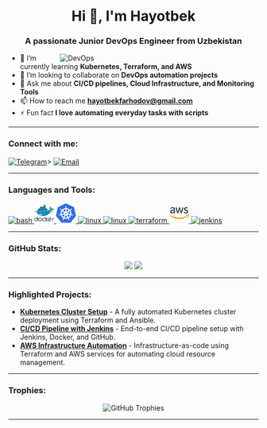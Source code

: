 <h1 align="center">Hi 👋, I'm Hayotbek</h1>
<h3 align="center">A passionate Junior DevOps Engineer from Uzbekistan</h3>

<img align="right" alt="DevOps" width="400" src="https://media.giphy.com/media/kH1DBkPNyZPOk0BxrM/giphy.gif">






- 🌱 I’m currently learning **Kubernetes, Terraform, and AWS**
- 👯 I’m looking to collaborate on **DevOps automation projects**
- 💬 Ask me about **CI/CD pipelines, Cloud Infrastructure, and Monitoring Tools**
- 📫 How to reach me **hayotbekfarhodov@gmail.com**
- ⚡ Fun fact **I love automating everyday tasks with scripts**

---

<h3 align="left">Connect with me:</h3>
<p align="left">
<a href="https://t.me/HayotbekFarxodov" target="blank"><img align="center" src="https://cdn.jsdelivr.net/npm/simple-icons@v3/icons/telegram.svg" alt="Telegram" height="30" width="40" /></a>>
<a href="mailto:hayotbekfarhodov021@gmail.com" target="blank"><img align="center" src="https://cdn.jsdelivr.net/npm/simple-icons@v3/icons/gmail.svg" alt="Email" height="30" width="40" /></a>

---

<h3 align="left">Languages and Tools:</h3>
<p align="left"> 
  <a href="https://www.gnu.org/software/bash/" target="_blank"> <img src="https://www.vectorlogo.zone/logos/gnu_bash/gnu_bash-icon.svg" alt="bash" width="40" height="40"/> </a> 
  <a href="https://www.docker.com/" target="_blank"> <img src="https://raw.githubusercontent.com/devicons/devicon/master/icons/docker/docker-original-wordmark.svg" alt="docker" width="40" height="40"/> </a> 
  <a href="https://kubernetes.io" target="_blank"> <img src="https://raw.githubusercontent.com/devicons/devicon/master/icons/kubernetes/kubernetes-plain.svg" alt="kubernetes" width="40" height="40"/> </a> 
  <a href="https://www.linux.org/" target="_blank"> <img src="https://www.vectorlogo.zone/logos/linux/linux-icon.svg" alt="linux" width="40" height="40"/> </a> 
  <a href="https://www.linux.org/" target="_blank"> <img src="https://www.vectorlogo.zone/logos/linux/linux-icon.svg" alt="linux" width="40" height="40"/> </a> 
  <a href="https://www.terraform.io/" target="_blank"> <img src="https://www.vectorlogo.zone/logos/terraformio/terraformio-icon.svg" alt="terraform" width="40" height="40"/> </a> 
  <a href="https://aws.amazon.com/" target="_blank"> <img src="https://raw.githubusercontent.com/devicons/devicon/master/icons/amazonwebservices/amazonwebservices-original-wordmark.svg" alt="aws" width="40" height="40"/> </a> 
  <a href="https://www.jenkins.io" target="_blank"> <img src="https://www.vectorlogo.zone/logos/jenkins/jenkins-icon.svg" alt="jenkins" width="40" height="40"/> </a> 
</p>

---

<h3 align="left">GitHub Stats:</h3>
<p align="center">
  <img height="180em" src="https://github-readme-stats.vercel.app/api?username=yourusername&show_icons=true&hide_border=true&count_private=true&include_all_commits=true&theme=radical" />
  <img height="180em" src="https://github-readme-stats.vercel.app/api/top-langs/?username=yourusername&layout=compact&hide_border=true&langs_count=10&theme=radical"/>
</p>

---

<h3 align="left">Highlighted Projects:</h3>

- [**Kubernetes Cluster Setup**](https://github.com/yourusername/k8s-cluster-setup) - A fully automated Kubernetes cluster deployment using Terraform and Ansible.
- [**CI/CD Pipeline with Jenkins**](https://github.com/yourusername/jenkins-cicd-pipeline) - End-to-end CI/CD pipeline setup with Jenkins, Docker, and GitHub.
- [**AWS Infrastructure Automation**](https://github.com/yourusername/aws-infra-automation) - Infrastructure-as-code using Terraform and AWS services for automating cloud resource management.

---

<h3 align="left">Trophies:</h3>

<p align="center">
  <img src="https://github-profile-trophy.vercel.app/?username=yourusername&theme=radical" alt="GitHub Trophies" />
</p>

---
